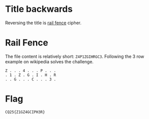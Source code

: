 # Title backwards

Reversing the title is [rail fence](https://en.wikipedia.org/wiki/Rail_fence_cipher) cipher.

# Rail Fence

The file content is relatively short: `Z4P1ZGIHRGC3`. Following the 3 row example on wikipedia solves the challenge.

```
Z . . . 4 . . . P . . . 
. 1 . Z . G . I . H . R 
. . G . . . C . . . 3 . 
```

# Flag
`CQ25{Z1GZ4GCIPH3R}`